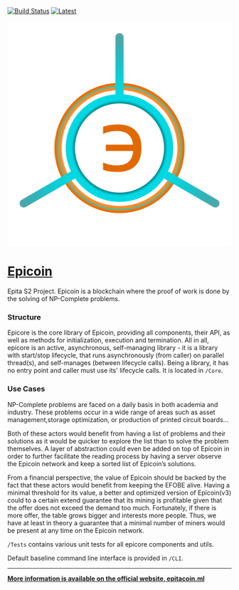 [![Build Status](https://travis-ci.org/Fundamentally-Uncentralizable-Cookies/Epicoin.svg)](https://travis-ci.org/Fundamentally-Uncentralizable-Cookies/Epicoin) [![Latest](http://github-release-version.herokuapp.com/github/Fundamentally-Uncentralizable-Cookies/Epicoin/release.svg?style=flat)](https://github.com/Fundamentally-Uncentralizable-Cookies/Epicoin/releases/latest)

[![Logo](LOGO.png)](https://ashwinsk01.github.io/epitacoin.github.io)
# [Epicoin](https://ashwinsk01.github.io/epitacoin.github.io)
Epita S2 Project. Epicoin is a blockchain where the proof of work is done by the solving of NP-Complete problems.

### Structure
Epicore is the core library of Epicoin, providing all components, their API, as well as methods for initialization, execution and termination. All in all, epicore is an active, asynchronous, self-managing library - it is a library with start/stop lifecycle, that runs asynchronously (from caller) on parallel thread(s), and self-manages (between lifecycle calls). Being a library, it has no entry point and caller must use its' lifecycle calls. It is located in `/Core`.

### Use Cases
NP-Complete problems are faced on a daily basis in both academia and industry. These problems occur in a wide range of areas such as asset management,storage optimization, or production of printed circuit boards...

Both of these actors would benefit from having a list of problems and their solutions as it would be quicker to explore the list than to solve the problem themselves. A layer of abstraction could even be added on top of Epicoin in order to further facilitate the reading process by having a server observe the Epicoin network and keep a sorted list of Epicoin’s solutions.

From a financial perspective, the value of Epicoin should be backed by the fact that these actors would benefit from keeping the EFOBE alive. Having a minimal threshold for its value, a better and optimized version of Epicoin(v3) could to a certain extend guarantee that its mining is profitable given that the offer does not exceed the demand too much. Fortunately, if there is more offer, the table grows bigger and interests more people. Thus, we have at least in theory a guarantee that a minimal number of miners would be present at any time on the Epicoin network.

`/Tests` contains various unit tests for all epicore components and utils.

Default baseline command line interface is provided in `/CLI`.

---
**[More information is available on the official website, epitacoin.ml](https://ashwinsk01.github.io/epitacoin.github.io)**
